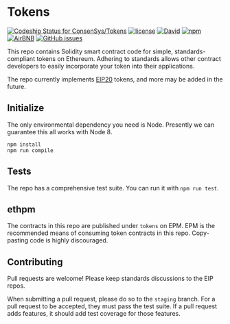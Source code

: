 # Tokens
[ ![Codeship Status for ConsenSys/Tokens](https://app.codeship.com/projects/ccf33380-4dfa-0135-cfa1-72c4965f7f14/status?branch=master)](https://app.codeship.com/projects/233433) [![license](https://img.shields.io/github/license/mashape/apistatus.svg?style=flat-square)](https://opensource.org/licenses/MIT) [![David](https://img.shields.io/david/expressjs/express.svg?style=flat-square)](https://david-dm.org/ConsenSys/Tokens) [![npm](https://img.shields.io/npm/v/npm.svg?style=flat-square)]() [![AirBNB](https://img.shields.io/badge/code%20style-airbnb-brightgreen.svg?style=flat-square)](https://github.com/airbnb/javascript) [![GitHub issues](https://img.shields.io/github/issues/ConsenSys/Tokens/shields.svg?style=flat-square)](https://github.com/ConsenSys/Tokens/issues)

This repo contains Solidity smart contract code for simple, standards-compliant tokens on Ethereum. Adhering to standards allows other contract developers to easily incorporate your token into their applications.

The repo currently implements [EIP20](https://github.com/ethereum/EIPs/blob/master/EIPS/eip-20-token-standard.md) tokens, and more may be added in the future.

## Initialize
The only environmental dependency you need is Node. Presently we can guarantee this all works with Node 8.
```
npm install
npm run compile
```

## Tests
The repo has a comprehensive test suite. You can run it with `npm run test`.

## ethpm
The contracts in this repo are published under `tokens` on EPM. EPM is the recommended means of consuming token contracts in this repo. Copy-pasting code is highly discouraged.

## Contributing
Pull requests are welcome! Please keep standards discussions to the EIP repos.

When submitting a pull request, please do so to the `staging` branch. For a pull request to be accepted, they must pass the test suite. If a pull request adds features, it should add test coverage for those features.

